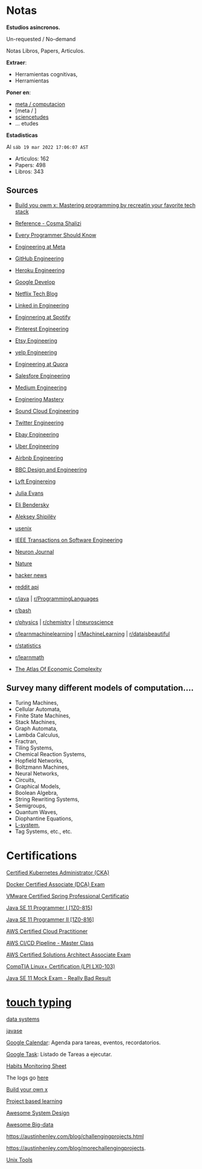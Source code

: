 # Notas

**Estudios asincronos.**

Un-requested / No-demand

Notas Libros, Papers, Articulos.

**Extraer**:

- Herramientas cognitivas,   
- Herramientas

**Poner en**:

- [meta / computacion]()
- [meta / ]
- [sciencetudes]()
- ... etudes

**Estadisticas**

Al `sáb 19 mar 2022 17:06:07 AST`

- Articulos: 162
- Papers: 498
- Libros: 343

## Sources

- [Build you owm x: Mastering programming by recreatin your favorite tech stack](https://github.com/codecrafters-io/build-your-own-x)
 
- [Reference - Cosma Shalizi](http://bactra.org/notebooks/)

- [Every Programmer Should Know](https://github.com/mtdvio/every-programmer-should-know)

- [Engineering at Meta](https://engineering.fb.com/)

- [GitHub Engineering](https://github.blog/category/engineering/)

- [Heroku Engineering](https://blog.heroku.com/engineering)

- [Google Develop](https://developers.googleblog.com/)

- [Netflix Tech Blog](https://netflixtechblog.com/)

- [Linked in Engineering](https://engineering.linkedin.com/blog)

- [Enginnering at Spotify](https://engineering.atspotify.com/)

- [Pinterest Engineering](https://medium.com/@Pinterest_Engineering)

- [Etsy Engineering](https://codeascraft.com/archive/)

- [yelp Engineering](https://engineeringblog.yelp.com/)

- [Engineering at Quora](https://quoraengineering.quora.com/)

- [Salesfore Engineering](https://developer.salesforce.com/blogs/engineering/)

- [Medium Engineering](https://medium.engineering/)

- [Enginering Mastery](https://machinelearningmastery.com/blog/)

- [Sound Cloud Engineering](https://developers.soundcloud.com/blog/)

- [Twitter Engineering](https://blog.twitter.com/engineering/en_us)

- [Ebay Engineering](https://tech.ebayinc.com/)

- [Uber Engineering](https://eng.uber.com/)

- [Airbnb Engineering](https://medium.com/airbnb-engineering)

- [BBC Design and Engineering](https://medium.com/bbc-design-engineering)

- [Lyft Enginereing](https://eng.lyft.com/)

- [Julia Evans](https://jvns.ca/)

- [Eli Bendersky](https://eli.thegreenplace.net/archives/all)

- [Aleksey Shipilëv](https://shipilev.net/)

- [usenix](https://www.usenix.org/) 

- [IEEE Transactions on Software Engineering](https://ieeexplore.ieee.org/xpl/RecentIssue.jsp?punumber=32)

- [Neuron Journal](https://www.cell.com/neuron/home)

- [Nature](https://www.nature.com/)

- [hacker news](https://news.ycombinator.com/)

- [reddit api](https://api.pushshift.io/reddit/search/submission/?subreddit=java&sort=desc&sort_type=created_utc&after=1523588521&before=1523934121&size=1000)

- [r/java](https://www.reddit.com/r/java/) | [r/ProgrammingLanguages](https://www.reddit.com/r/ProgrammingLanguages/)

- [r/bash](https://www.reddit.com/r/bash/)

- [r/physics](https://www.reddit.com/r/physics/) | [r/chemistry](https://www.reddit.com/r/chemistry/) | [r/neuroscience](https://www.reddit.com/r/neuroscience/)

- [r/learnmachinelearning](https://www.reddit.com/r/learnmachinelearning/)  |  [r/MachineLearning](https://www.reddit.com/r/MachineLearning/) | [r/dataisbeautiful](https://www.reddit.com/r/dataisbeautiful/)

- [r/statistics](https://www.reddit.com/r/statistics/)

- [r/learnmath](https://www.reddit.com/r/learnmath/)

- [The Atlas Of Economic Complexity](https://atlas.cid.harvard.edu/)

## Survey many different models of computation.... 

- Turing Machines, 
- Cellular Automata, 
- Finite State Machines, 
- Stack Machines, 
- Graph Automata, 
- Lambda Calculus, 
- Fractran, 
- Tiling Systems, 
- Chemical Reaction Systems, 
- Hopfield Networks, 
- Boltzmann Machines, 
- Neural Networks, 
- Circuits, 
- Graphical Models, 
- Boolean Algebra, 
- String Rewriting Systems, 
- Semigroups, 
- Quantum Waves,
- Diophantine Equations, 
- [L-system](https://en.wikipedia.org/wiki/L-system),
- Tag Systems, etc., etc.

# Certifications

[Certified Kubernetes Administrator (CKA)](https://www.whizlabs.com/certified-kubernetes-administrator/)

[Docker Certified Associate (DCA) Exam](https://www.whizlabs.com/docker-certified-associate/)

[VMware Certified Spring Professional Certificatio](https://www.whizlabs.com/vmware-certified-spring-professional/)

[Java SE 11 Programmer I [1Z0-815]](https://www.whizlabs.com/ocpjd-java-se-11-programmer-i/)

[Java SE 11 Programmer II [1Z0-816]](https://www.whizlabs.com/ocpjd-java-se-11-programmer-ii/)

[AWS Certified Cloud Practitioner](https://www.whizlabs.com/aws-certified-cloud-practitioner/)

[AWS CI/CD Pipeline - Master Class](https://www.whizlabs.com/aws-ci-cd-pipeline-master-class/)

[AWS Certified Solutions Architect Associate Exam](https://www.whizlabs.com/aws-solutions-architect-associate/)

[CompTIA Linux+ Certification (LPI LX0-103)](https://www.whizlabs.com/comptia-linux-certification-training-lx0-103/)

[Java SE  11 Mock Exam - Really Bad Result](https://www.whizlabs.com/learn/course/ocpjd-java-se-11-programmer-i/266/quiz/14939/report/6360754)

# [touch typing](https://gitlab.com/dbtudes/Skills/-/blob/main/softskills/touch_typing.md)

[data systems](https://gitlab.com/dbtudes/Skills/-/blob/main/mlsystems.md)

[javase](https://gitlab.com/dbtudes/jvtudes/javase)

[Google Calendar](https://calendar.google.com/calendar/u/0/r): Agenda para tareas, eventos, recordatorios.

[Google Task](https://calendar.google.com/calendar/u/0/r): Listado de Tareas a ejecutar.

[Habits Monitoring Sheet](https://docs.google.com/spreadsheets/d/1Sh94rmgirEex05SIFipbd0m25H_r7wFYdb_tKXSnDA0/edit#gid=1464122638)

The logs go [here](https://colab.research.google.com/drive/1JEDZds-BsPy6qckXAkUhibUXOS-Hswmy) 

[Build your own x](https://github.com/danistefanovic/build-your-own-x)

[Project based learning](https://github.com/practical-tutorials/project-based-learning)

[Awesome System Design](https://github.com/madd86/awesome-system-design)

[Awesome Big-data](https://github.com/0xnr/awesome-bigdata)

https://austinhenley.com/blog/challengingprojects.html

https://austinhenley.com/blog/morechallengingprojects.

[Unix Tools](https://colab.research.google.com/drive/1UUihRDydxp8RkbqjW_bjBMdVe7wyRzr-#scrollTo=cIeozG9tLkC0)

